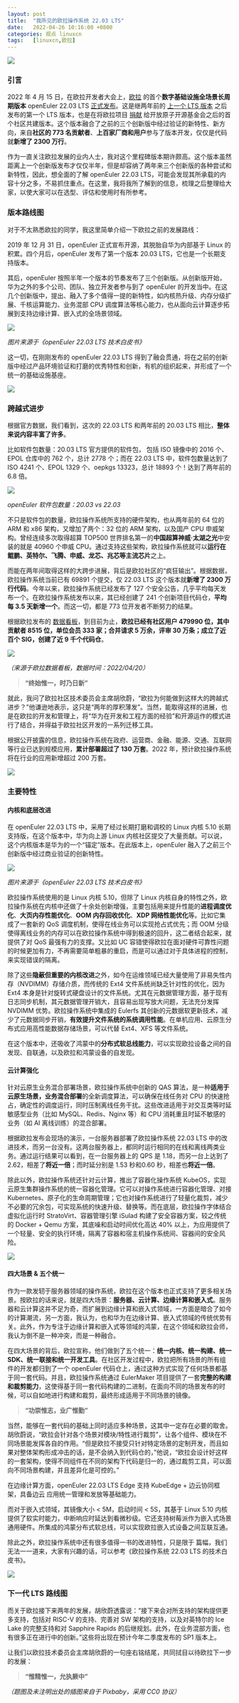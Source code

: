 ```yaml
---
layout: post
title:	"我所见的欧拉操作系统 22.03 LTS"
date:	2022-04-26 10:16:00 +0800 
categories:	观点 linuxcn 
tags:	[linuxcn,欧拉]
---
```



![](/Asserts/Images/album/202204/26/092807kkauaz5em5ua8e8c.jpg)


### 引言


2022 年 4 月 15 日，在欧拉开发者大会上，[欧拉](https://openeuler.org/) 的首个**数字基础设施全场景长周期版本** openEuler 22.03 LTS [正式发布](/article-14464-1.html)。这是继两年前的 [上一个 LTS 版本](/article-11787-1.html) 之后发布的第一个 LTS 版本，也是在将欧拉项目 [捐献](/article-13971-1.html) 给开放原子开源基金会之后的首个社区共建版本。这个版本融合了之前的三个创新版中经过验证的新特性、新方向，来自**社区的 773 名贡献者**、**上百家厂商和用户**参与了版本开发，仅仅是代码就**新增了 2300 万行**。


作为一直关注欧拉发展的业内人士，我对这个里程碑版本期许颇高。这个版本虽然距离上一个创新版发布才仅仅半年，但是却容纳了两年来三个创新版的各种尝试和新特性，因此，想全面的了解 openEuler 22.03 LTS，可能会发现其所承载的内容十分之多，不易抓住重点。在这里，我将我所了解到的信息，梳理之后整理给大家，以使大家可以在选型、评估和使用时有所参考。


### 版本路线图


对于不太熟悉欧拉的同学，我这里简单介绍一下欧拉之前的发展路线：


2019 年 12 月 31 日，openEuler 正式宣布开源，其脱胎自华为内部基于 Linux 的积累。四个月后，openEuler 发布了第一个版本 20.03 LTS，它也是一个长期支持版本。


其后，openEuler 按照半年一个版本的节奏发布了三个创新版。从创新版开始，华为之外的多个公司、团队、独立开发者参与到了 openEuler 的开发当中。在这几个创新版中，提出、融入了多个值得一提的新特性，如内核热升级、内存分级扩展、千核运算能力、业务混部 CPU 调度算法等核心能力，也从面向云计算逐步拓展到支持边缘计算、嵌入式的全场景领域。 


![](/Asserts/Images/album/202204/26/093902hqcdvjqs8kqcd77v.jpg)


*图片来源于《openEuler 22.03 LTS 技术白皮书》*


这一切，在刚刚发布的 openEuler 22.03 LTS 得到了融会贯通，将在之前的创新版中经过产品环境验证和打磨的优秀特性和创新，有机的组织起来，并形成了一个统一的基础设施基座。 


![](/Asserts/Images/album/202204/26/094003cm5waxwvxvwovpiw.jpg)


### 跨越式进步


根据官方数据，我们看到，这次的 22.03 LTS 和两年前的 20.03 LTS 相比，**整体来说内容丰富了许多**。


比如软件包数量：20.03 LTS 官方提供的软件包， 包括 ISO 镜像中的 2016 个、EPOL 仓库中的 762 个，总计 2778 个；而在 22.03 LTS 中，软件包数量达到了 ISO 4241 个、EPOL 1329 个、oepkgs 13323，总计 18893 个！达到了两年前的 6.8 倍。 


![](/Asserts/Images/album/202204/26/094049sn0nrsz1dgg4pn89.png)


*openEuler 软件包数量：20.03 vs 22.03*


不只是软件包的数量，欧拉操作系统所支持的硬件架构，也从两年前的 64 位的 ARM 和 x86 架构，又增加了两个：32 位的 ARM 架构，以及国产 CPU 申威架构。曾经连续多次取得超算 TOP500 世界排名第一的**中国超算神威·太湖之光**中安装的就是 40960 个申威 CPU。通过支持这些架构，欧拉操作系统就可以**运行在鲲鹏、英特尔、飞腾、申威、龙芯、兆芯等主流芯片**之上。


而能在两年间取得这样的大跨步进展，背后是欧拉社区的“疯狂输出”。根据数据，欧拉操作系统当前已有 69891 个提交，仅 22.03 LTS 这个版本就**新增了 2300 万行代码**。今年以来，欧拉操作系统已经发布了 127 个安全公告，几乎平均每天发布一个。在欧拉操作系统发布以来，其已经创建了 241 个创新项目代码仓，**平均每 3.5 天新增一个**。而这一切，都是 773 位开发者不断努力的结果。


根据欧拉发布的 [数据看板](https://datastat.openeuler.org/zh/overview)，到目前为止，**欧拉已经有社区用户 479990 位，其中贡献者 8515 位，单位会员 333 家；合并请求 5 万余，评审 30 万条；成立了近百个 SIG，创建了近 9 千个代码仓**。 


![](/Asserts/Images/album/202204/26/094350t3gp31shh9ijmilh.jpg)


*（来源于欧拉数据看板，数据时间：2022/04/20）*



> 
> **“终始惟一，时乃日新”**
> 
> 
> 


就此，我问了欧拉社区技术委员会主席胡欣蔚，“欧拉为何能做到这样大的跨越式进步？”他谦逊地表示，这只是“两年的厚积薄发”。当然，能取得这样的进展，也是在欧拉的开发和管理上，将“华为在开发和工程方面的经验”和开源运作的模式进行了结合，并得益于欧拉社区开发的一系列迁移工具。


根据公开披露的信息，欧拉操作系统在政府、运营商、金融、能源、交通、互联网等行业已达到规模应用，**累计部署超过了 130 万套**。2022 年，预计欧拉操作系统将在行业的应用新增超过 200 万套。


![](/Asserts/Images/album/202204/26/094509nu11yezxzwc9od31.jpg)


### 主要特性


#### 内核和底层改进


在 openEuler 22.03 LTS 中，采用了经过长期打磨和调校的 Linux 内核 5.10 长期支持版，在这个版本中，华为向上游 Linux 内核社区提交了大量贡献。可以说，这个内核版本是华为的一个“锚定”版本。在此版本上，openEuler 融入了之前三个创新版中经过商业验证的创新特性。 


![](/Asserts/Images/album/202204/26/094559mw1gzfi9z66ygyoz.jpg)


*图片来源于《openEuler 22.03 LTS 技术白皮书》*


欧拉操作系统使用的是 Linux 内核 5.10，但除了 Linux 内核自身的特性之外，欧拉操作系统在内核中还做了十余处创新增强，主要包括用来提升性能的**进程调度优化**、**大页内存性能优化**、**OOM 内存回收优化**、**XDP 网络性能优化**等。比如它集成了一套新的 QoS 调度机制，使得在线业务可以实现抢占式优先；而 OOM 分级使得离线业务的内存可以在欧拉操作系统中得到极速的回升，这二者结合起来，就提供了对 QoS 最强有力的支撑。又比如 UC 容错使得欧拉在面对硬件可靠性问题的时候更加有力，不再需要简单粗暴的重启，而是可以通过对于具体进程的控制，来实现错误的隔离。


除了这些**隐蔽但重要的内核改进**之外，如今在运维领域已经大量使用了非易失性内存（NVDIMM）存储介质，而传统的 Ext4 文件系统尚缺乏针对性的优化，因为 Ext4 本身是针对旋转式硬盘设计的文件系统。尤其在元数据管理方面，基于现有日志同步机制，其元数据管理开销大，且容易出现写放大问题，无法充分发挥 NVDIMM 优势。欧拉操作系统中集成的 Eulerfs 其创新的元数据软更新技术，减少了元数据同步开销，**有效提升文件系统的系统调用性能**。在单机应用、云原生分布式应用高性能数据存储场景，可以代替 Ext4、XFS 等文件系统。


在这个版本中，还吸收了鸿蒙中的**分布式软总线能力**，可以实现欧拉设备之间的自发现、自联通，以及欧拉和鸿蒙设备的自发现。


#### 云计算强化


针对云原生业务混合部署场景，欧拉操作系统中创新的 QAS 算法，是一种**适用于云原生场景，业务混合部署**的全新调度算法，可以确保在线任务对 CPU 的快速抢占，确定性的调度运行，同时压制离线任务干扰。这些改进适用于对交互类等时延敏感型业务（比如 MySQL、Redis、Nginx 等）和 CPU 消耗重且时延不敏感的业务（如 AI 离线训练）的混合部署。


根据欧拉发布会现场的演示，一台服务器部署了欧拉操作系统 22.03 LTS 中的改进技术，而另一台没有。这两台服务器上，都同时运行相同的在线和离线两类业务。通过运行结果可以看到，在一台服务器上的 QPS 是 1.18，而另一台上达到了 2.62，相差了**将近一倍**；而时延分别是 1.53 秒和0.60 秒，相差也**将近一倍**。


 



除此以外，欧拉操作系统还针对云计算，推出了容器化操作系统 KubeOS，实现云原生集群操作系统的统一容器化管理。它可以对操作系统进行容器化管理、对接 Kubernetes、原子化的生命周期管理；它也对操作系统进行了轻量化裁剪，减少不必要的冗余包，可实现系统的快速升级、替换等。而在底层，欧拉操作字体结合虚拟化运行时 StratoVirt、容器管理引擎 iSulad 构建了安全容器方案，较之传统的 Docker + Qemu 方案，其底噪和启动时间优化高达 40% 以上，为应用提供了一个轻量、安全的执行环境，隔离了容器和宿主机操作系统间、容器间的安全风险。


![](/Asserts/Images/album/202204/26/095528prhlbhm6hn6dnh55.jpg)


#### 四大场景 & 五个统一


作为一款发轫于服务器领域的操作系统，欧拉在这个版本也正式支持了更多相关场景。按欧拉的话来说，就是四大场景：**服务器、云计算、边缘计算和嵌入式**。服务器和云计算这并不足为奇，而扩展到边缘计算和嵌入式领域，一方面是暗合了如今的计算潮流，另一方面，我认为，也和华为在边缘计算、嵌入式领域的传统优势有关。此外，作为专注于边缘计算和嵌入式等领域的鸿蒙，在这个领域和欧拉会师，我认为倒不是一种冲突，而是一种融合。


在四大场景的背后，欧拉宣称，他们做到了五个统一：**统一内核、统一构建、统一 SDK、统一联接和统一开发工具**。在社区开发过程中，欧拉把所有场景的所有组件的开发都归到了一个 openEuler 代码仓上，通过这种方式实现了任何场景都基于同一套代码。并且，欧拉操作系统通过 EulerMaker 项目提供了一套**完整的构建和裁剪能力**，这使得基于同一套代码构建的二进制，在面向不同的场景发布的时候，可以自如地进行构建和裁剪，最终形成适用于不同场景的镜像。



> 
> **“功崇惟志，业广惟勤”**
> 
> 
> 


当然，能够在一套代码的基础上同时适应多种场景，这其中一定存在必要的取舍。胡欣蔚说，“欧拉会针对各个场景对模块/特性进行裁剪”，让各个组件、模块在不同场景能发挥各自的作用。“但是欧拉不接受只针对特定场景的定制开发，而且如果对整体架构形成冲击的话，是不会纳入到代码仓的，”他说，“欧拉会设计好这样的一套架构，使得不同组件在不同的架构下代码是归一的，通过裁剪工具，可以面向不同场景构建，并且差异化是可控的。”


在边缘计算方面，openEuler 22.03 LTS Edge 支持 KubeEdge + 边云协同框架，具备边云 应用统一管理和发放等基础能力。


而对于嵌入式领域，其镜像大小 < 5M，启动时间 < 5S，其基于 Linux 5.10 内核提供了软实时能力，中断响应时延达到看微秒级。它还支持树莓派作为嵌入式场景通用硬件。所集成的鸿蒙分布式软总线，可以实现欧拉嵌入式设备之间互联互通。


除此之外，欧拉操作系统中还有很多值得一书的改进特性，只是限于 篇幅，我们无法一一道来，大家有兴趣的话，可以参考《欧拉操作系统 22.03 LTS 的技术白皮书》。


![](/Asserts/Images/album/202204/26/095740a05k3dms3kvv6p44.jpg)


### 下一代 LTS 路线图


而关于欧拉接下来两年的发展，胡欣蔚透露说：“接下来会对所支持的架构提供更多支持，包括对 RISC-V 的支持、完善对 SW 架构的支持，以及对英特尔的 Ice Lake 的完整支持和对 Sapphire Rapids 的后继规划。此外，在业务混部方面，也有很多正在进行中的创新。”这些将出现在预计今年二季度发布的 SP1 版本上。


让我们以欧拉技术委员会主席胡欣蔚的一句座右铭结尾，共同拭目以待欧拉下一步的发展：



> 
> **“惟精惟一，允执厥中”**
> 
> 
> 


*（题图及未注明出处的插图来自于 Pixbaby，采用 CC0 协议）*
